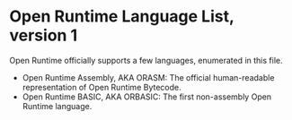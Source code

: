 # Open Runtime Language List, version 1

Open Runtime officially supports a few languages, enumerated in this file.

 * Open Runtime Assembly, AKA ORASM: The official human-readable representation of Open Runtime Bytecode.
 * Open Runtime BASIC, AKA ORBASIC: The first non-assembly Open Runtime language.
